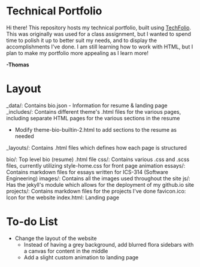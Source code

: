 # Technical Portfolio

Hi there! This repository hosts my technical portfolio, built using [TechFolio](http://techfolios.github.io). This was originally was used for a class assignment, but I wanted to spend time to polish it up to better suit my needs, and to display the accomplishments I've done. I am still learning how to work with HTML, but I plan to make my portfolio more appealing as I learn more!

**-Thomas**

# Layout
_data/: Contains bio.json - Information for resume & landing page  
  _includes/: Contains different theme's .html files for the various pages, including separate HTML pages for the various sections in the resume
- Modify theme-bio-builtin-2.html to add sections to the resume as needed

_layouts/: Contains .html files which defines how each page is structured

bio/: Top level bio (resume) .html file
css/: Contains various .css and .scss files, currently utilizing style-home.css for front page animation
essays/: Contains markdown files for essays written for ICS-314 (Software Engineering)
images/: Contains all the images used throughout the site
js/: Has the jekyll's module which allows for the deployment of my github.io site
projects/: Contains markdown files for the projects I've done
favicon.ico: Icon for the website
index.html: Landing page

# To-do List
- Change the layout of the website
  - Instead of having a grey background, add blurred flora sidebars with a canvas for content in the middle
  - Add a slight custom animation to landing page
